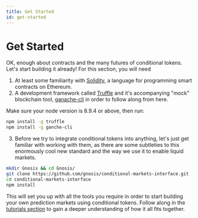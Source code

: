 ```yaml
---
title: Get Started
id: get-started
---
```


# Get Started

OK, enough about contracts and the many futures of conditional tokens. Let's start building it already! For this section, you will need 

1. At least some familiarity with [Solidity](https://solidity.readthedocs.io/), a language for programming smart contracts on Ethereum. 
2. A development framework called [Truffle](https://www.trufflesuite.com/) and it's accompanying "mock" blockchain tool, [ganache-cli](https://github.com/trufflesuite/ganache-cli/blob/master/README.md) in order to follow along from here.

Make sure your node version is 8.9.4 or above, then run:

```bash
npm install -g truffle
npm install -g ganche-cli
```

3. Before we try to integrate conditional tokens into anything, let's just get familiar with working with them, as there are some subtleties to this enormously cool new standard and the way we use it to enable liquid markets.

```bash
mkdir Gnosis && cd Gnosis/
git clone https://github.com/gnosis/conditional-markets-interface.git
cd conditional-markets-interface
npm install
```

This will set you up with all the tools you require in order to start building your own prediction markets using conditional tokens. Follow along in the [tutorials section](../tutorials/) to gain a deeper understanding of how it all fits together.